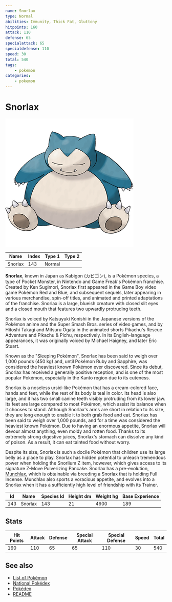 ```yaml
---
name: Snorlax
type: Normal
abilities: Immunity, Thick Fat, Gluttony
hitpoints: 160
attack: 110
defense: 65
specialattack: 65
specialdefense: 110
speed: 30
total: 540
tags:
    - pokemon
categories:
    - pokemon
---
```


# Snorlax


![Snorlax](images/143.png)

| **Name** | **Index** | **Type 1** | **Type 2** |
|----|----|----|----|
| Snorlax | 143 | Normal  |  |

**Snorlax**, known in Japan as Kabigon (&#x30ab;&#x30d3;&#x30b4;&#x30f3;), is a Pok&#x00e9;mon species, a type of Pocket Monster, in Nintendo and Game Freak's Pok&#x00e9;mon franchise. Created by Ken Sugimori, Snorlax first appeared in the Game Boy video game Pok&#x00e9;mon Red and Blue, and subsequent sequels, later appearing in various merchandise, spin-off titles, and animated and printed adaptations of the franchise. Snorlax is a large, blueish creature with closed slit eyes and a closed mouth that features two upwardly protruding teeth.

Snorlax is voiced by Katsuyuki Konishi in the Japanese versions of the Pok&#x00e9;mon anime and the Super Smash Bros. series of video games, and by Hitoshi Takagi and Mitsuru Ogata in the animated shorts Pikachu's Rescue Adventure and Pikachu & Pichu, respectively. In its English-language appearances, it was originally voiced by Michael Haigney, and later Eric Stuart.

Known as the "Sleeping Pok&#x00e9;mon", Snorlax has been said to weigh over 1,000 pounds (450 kg) and, until Pok&#x00e9;mon Ruby and Sapphire, was considered the heaviest known Pok&#x00e9;mon ever discovered. Since its debut, Snorlax has received a generally positive reception, and is one of the most popular Pok&#x00e9;mon, especially in the Kanto region due to its cuteness.

Snorlax is a noseless ursid-like Pok&#x00e9;mon that has a cream-colored face, hands and feet, while the rest of its body is teal in color. Its head is also large, and it has two small canine teeth visibly protruding from its lower jaw. Its feet are large compared to most Pok&#x00e9;mon, which assist its balance when it chooses to stand. Although Snorlax's arms are short in relation to its size, they are long enough to enable it to both grab food and eat. Snorlax has been said to weigh over 1,000 pounds, and for a time was considered the heaviest known Pok&#x00e9;mon. Due to having an enormous appetite, Snorlax will devour almost anything, even moldy and rotten food. Thanks to its extremely strong digestive juices, Snorlax's stomach can dissolve any kind of poison. As a result, it can eat tainted food without worry.

Despite its size, Snorlax is such a docile Pok&#x00e9;mon that children use its large belly as a place to play. Snorlax has hidden potential to unleash tremendous power when holding the Snorlium Z item, however, which gives access to its signature Z-Move Pulverizing Pancake. Snorlax has a pre-evolution, [Munchlax](Munchlax.md), which is obtainable via breeding a Snorlax that is holding Full Incense. Munchlax also sports a voracious appetite, and evolves into a Snorlax when it has a sufficiently high level of friendship with its Trainer.



| **Id** | **Name** | **Species Id** | **Height dm** | **Weight hg** | **Base Experience** |
|--------|----------|----------------|------------|------------|---------------------|
| 143 | Snorlax | 143 | 21 | 4600 | 189 |



## Stats

| **Hit Points** | **Attack** | **Defense** | **Special Attack** | **Special Defense** | **Speed** | **Total** |
|----------------|------------|-------------|--------------------|---------------------|-----------|-----------|
| 160 | 110 | 65 | 65 | 110 | 30 | 540 |

## See also

- [List of Pokémon](../pokemon.md)
- [National Pokédex](../national_pokedex.md)
- [Pokédex](../pokedex.md)
- [README](../README.md)
